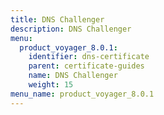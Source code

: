```yaml
---
title: DNS Challenger
description: DNS Challenger
menu:
  product_voyager_8.0.1:
    identifier: dns-certificate
    parent: certificate-guides
    name: DNS Challenger
    weight: 15
menu_name: product_voyager_8.0.1
---
```



